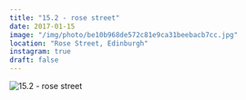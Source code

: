```yaml
---
title: "15.2 - rose street"
date: 2017-01-15
image: "/img/photo/be10b968de572c81e9ca31beebacb7cc.jpg"
location: "Rose Street, Edinburgh"
instagram: true
draft: false
---
```


![15.2 - rose street](/img/photo/be10b968de572c81e9ca31beebacb7cc.jpg)
